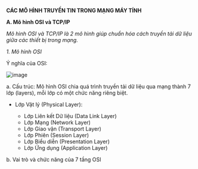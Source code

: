 **CÁC MÔ HÌNH TRUYỀN TIN TRONG MẠNG MÁY TÍNH**

**A. Mô hình OSI và TCP/IP**

*Mô hình OSI và TCP/IP là 2 mô hình giúp chuẩn hóa cách truyền tải dữ liệu giữa các thiết bị trong mạng.*

*1. Mô hình OSI*

Ý nghĩa của OSI: 

  ![image](https://github.com/user-attachments/assets/94f81852-11b8-43ff-8612-5045f37d28b4)

a. Cấu trúc: Mô hình OSI chia quá trình truyền tải dữ liệu qua mạng thành 7 lớp (layers), mỗi lớp có một chức năng riêng biệt.
- Lớp Vật lý (Physical Layer):
  
  - Lớp Liên kết Dữ liệu (Data Link Layer)
  - Lớp Mạng (Network Layer)
  - Lớp Giao vận (Transport Layer)
  - Lớp Phiên (Session Layer)
  - Lớp Biểu diễn (Presentation Layer)
  - Lớp Ứng dụng (Application Layer)

b. Vai trò và chức năng của 7 tầng OSI
